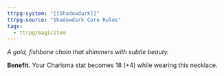 ```yaml
---
ttrpg-system: "[[Shadowdark]]"
ttrpg-source: "Shadowdark Core Rules"
tags:
  - ttrpg/magicitem
---
```

*A gold, fishbone chain that shimmers with subtle beauty.*

**Benefit.** Your Charisma stat becomes 18 (+4) while wearing this necklace.

